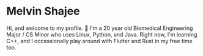 # Melvin Shajee
Hi, and welcome to my profile. 🌊 
I'm a 20 year old Biomedical Engineering Major / CS Minor who uses Linux, Python, and Java. Right now, I'm learning C++, and I occassionally play around with Flutter and Rust in my free time too.

